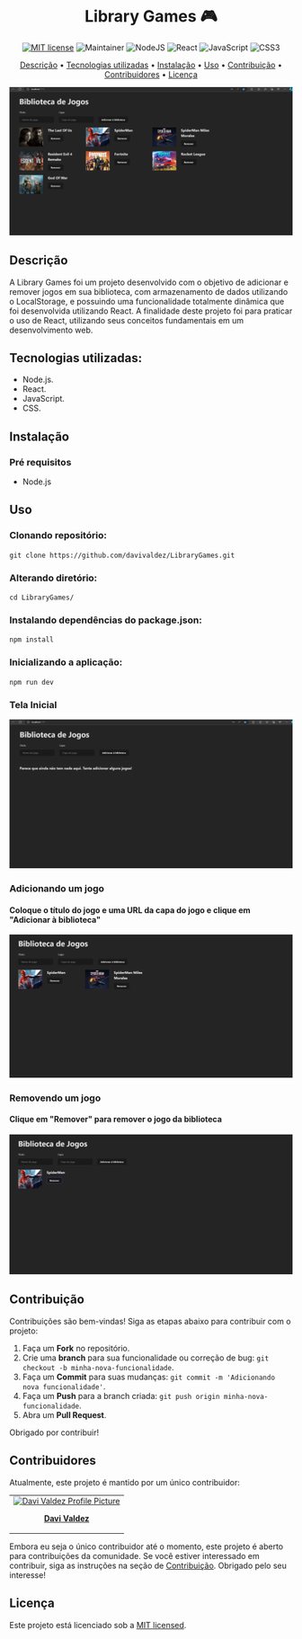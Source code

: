 <h1 align="center" style="font-weight: bold;">Library Games 🎮</h1>

<div align="center">

[![MIT license](https://img.shields.io/badge/License-MIT-green.svg)](https://lbesson.mit-license.org/)
![Maintainer](https://img.shields.io/badge/maintainer-yes-green)
![NodeJS](https://img.shields.io/badge/node.js-6DA55F?style=for-the-badge&logo=node.js&logoColor=white)
![React](https://img.shields.io/badge/react-%23323330.svg?style=for-the-badge&logo=react&logoColor=%231572B6)
![JavaScript](https://img.shields.io/badge/javascript-%23323330.svg?style=for-the-badge&logo=javascript&logoColor=%23F7DF1E)
![CSS3](https://img.shields.io/badge/css3-%231572B6.svg?style=for-the-badge&logo=css3&logoColor=white)

</div>

<p align="center">
 <a href="#descrição">Descrição</a> • 
 <a href="#tecnologias-utilizadas">Tecnologias utilizadas</a> • 
 <a href="#instalação">Instalação</a> • 
 <a href="#uso">Uso</a> •
 <a href="#contribuição">Contribuição</a> •
 <a href="#contribuidores">Contribuidores</a> •
 <a href="#licença">Licença</a> 
</p>

<p align="center">
    <img src="./previews/home-games.PNG" alt="Home Screen">
</p>

## Descrição

A Library Games foi um projeto desenvolvido com o objetivo de adicionar e remover jogos em sua biblioteca, com armazenamento de dados utilizando o LocalStorage, e possuindo uma funcionalidade totalmente dinâmica que foi desenvolvida utilizando React. A finalidade deste projeto foi para praticar o uso de React, utilizando seus conceitos fundamentais em um desenvolvimento web.

## Tecnologias utilizadas:

- Node.js.
- React.
- JavaScript.
- CSS.

## Instalação

### Pré requisitos

- Node.js

## Uso

### Clonando repositório:

    git clone https://github.com/davivaldez/LibraryGames.git

### Alterando diretório:

    cd LibraryGames/

### Instalando dependências do package.json:

    npm install

### Inicializando a aplicação:

    npm run dev

### Tela Inicial

<p align="center">
    <img src="./previews/home.PNG" alt="Home Screen">
</p>

### Adicionando um jogo

#### Coloque o título do jogo e uma URL da capa do jogo e clique em "Adicionar à biblioteca"

<p align="center">
    <img src="./previews/added-game.PNG" alt="Added Game">
</p>

### Removendo um jogo

#### Clique em "Remover" para remover o jogo da biblioteca

<p align="center">
    <img src="./previews/remove-game.PNG" alt="Remove Game">
</p>

## Contribuição

Contribuições são bem-vindas! Siga as etapas abaixo para contribuir com o projeto:

1. Faça um **Fork** no repositório.
2. Crie uma **branch** para sua funcionalidade ou correção de bug: `git checkout -b minha-nova-funcionalidade`.
3. Faça um **Commit** para suas mudanças: `git commit -m 'Adicionando nova funcionalidade'`.
4. Faça um **Push** para a branch criada: `git push origin minha-nova-funcionalidade`.
5. Abra um **Pull Request**.

Obrigado por contribuir!

## Contribuidores

Atualmente, este projeto é mantido por um único contribuidor:

<table>
  <tr>
    <td align="center">
      <a href="https://github.com/davivaldez">
        <img src="https://avatars.githubusercontent.com/u/131072655?v=4" width="100px;" alt="Davi Valdez Profile Picture"/><br>
        <p>
          <b>Davi Valdez</b>
        </p>
      </a>
    </td>
  </tr>
</table>

Embora eu seja o único contribuidor até o momento, este projeto é aberto para contribuições da comunidade. Se você estiver interessado em contribuir, siga as instruções na seção de [Contribuição](#contribuição). Obrigado pelo seu interesse!

## Licença

Este projeto está licenciado sob a [MIT licensed](./LICENSE).
